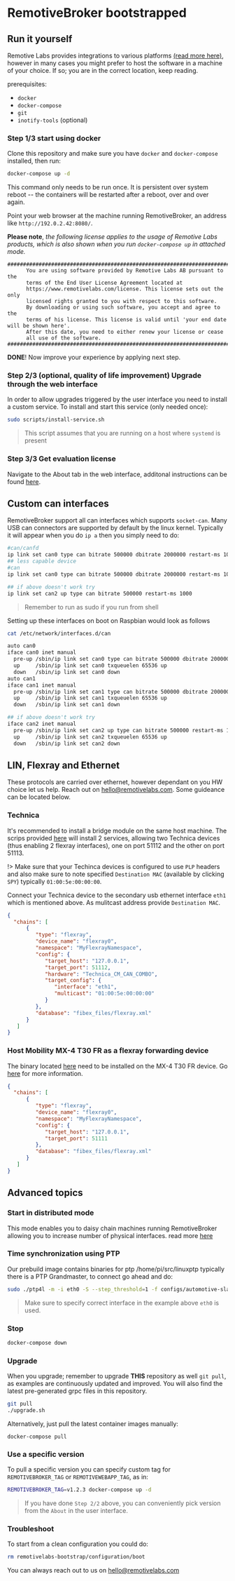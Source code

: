 # RemotiveBroker bootstrapped

## Run it yourself

Remotive Labs provides integrations to various platforms [(read more here)]([https://remotivelabs.github.io/]), however in many cases 
you might prefer to host the software in a machine of your choice. If so; you are in the correct location, 
keep reading.

prerequisites:
- `docker` 
- `docker-compose`
- `git` 
- `inotify-tools` (optional)

### Step 1/3 start using docker 

Clone this repository and make sure you have `docker` and `docker-compose`
installed, then run:

```bash
docker-compose up -d
```

This command only needs to be run once. It is persistent over system reboot --
the containers will be restarted after a reboot, over and over again.

Point your web browser at the machine running RemotiveBroker, an address like
`http://192.0.2.42:8080/`. 


**Please note**, *the following license applies to the usage of Remotive Labs products, which is also shown when you run `docker-compose up` in attached mode.*
```
##########################################################################################
      You are using software provided by Remotive Labs AB pursuant to the
      terms of the End User License Agreement located at
      https://www.remotivelabs.com/license. This license sets out the only
      licensed rights granted to you with respect to this software.
      By downloading or using such software, you accept and agree to the
      terms of his license. This license is valid until 'your end date will be shown here'.
      After this date, you need to either renew your license or cease
      all use of the software.
##########################################################################################
```

**DONE**! Now improve your experience by applying next step. 


### Step 2/3 (optional, quality of life improvement) Upgrade through the web interface

In order to allow upgrades triggered by the user interface you need to install a 
custom service. To install and start this service (only needed once):

```bash
sudo scripts/install-service.sh
```

> This script assumes that you are running on a host where `systemd` is present 

### Step 3/3 Get evaluation license

Navigate to the About tab in the web interface, additonal instructions can be found [here](https://remotivelabs.github.io).

## Custom can interfaces

RemotiveBroker support all can interfaces which supports `socket-can`. Many USB 
can connectors are supported by default by the linux kernel. Typically it will appear
when you do `ip a` then you simply need to do:
```bash
#can/canfd
ip link set can0 type can bitrate 500000 dbitrate 2000000 restart-ms 1000 berr-reporting on fd on
## less capable device 
#can
ip link set can0 type can bitrate 500000 dbitrate 2000000 restart-ms 1000 berr-reporting on

## if above doesn't work try
ip link set can2 up type can bitrate 500000 restart-ms 1000
```
> Remember to run as sudo if you run from shell


Setting up these interfaces on boot on Raspbian would look as follows
```bash
cat /etc/network/interfaces.d/can
```

```bash
auto can0
iface can0 inet manual
  pre-up /sbin/ip link set can0 type can bitrate 500000 dbitrate 2000000 restart-ms 1000 berr-reporting on fd on
  up     /sbin/ip link set can0 txqueuelen 65536 up
  down   /sbin/ip link set can0 down
auto can1
iface can1 inet manual
  pre-up /sbin/ip link set can1 type can bitrate 500000 dbitrate 2000000 restart-ms 1000 berr-reporting on fd on
  up     /sbin/ip link set can1 txqueuelen 65536 up
  down   /sbin/ip link set can1 down

## if above doesn't work try
iface can2 inet manual
  pre-up /sbin/ip link set can2 up type can bitrate 500000 restart-ms 1000
  up     /sbin/ip link set can2 txqueuelen 65536 up
  down   /sbin/ip link set can2 down
```

## LIN, Flexray and Ethernet

These protocols are carried over ethernet, however dependant on you HW choice let us help. Reach out on [hello@remotivelabs.com](mailto:hello@remotivelabs.com?subject=Help%20with%20setting%20up%20interfaces). 
Some guideance can be located below.

### Technica

It's recommended to install a bridge module on the same host machine. The scrips provided [here](scripts/install-teknika.sh) will install 2 services, allowing two Technica devices (thus enabling 2 flexray interfaces), one on port 51112 and the other on port 51113. 

!> Make sure that your Techinca devices is configured to use `PLP` headers and also make sure to note specified `Destination MAC` (available by clicking `SPY`) typically `01:00:5e:00:00:00`. 

Connect your Technica device to the secondary usb ethernet interface `eth1` which is mentioned above. As mulitcast address provide `Destination MAC`.
```json
{
  "chains": [
      {
         "type": "flexray",
         "device_name": "flexray0",
         "namespace": "MyFlexrayNamespace",
         "config": {
            "target_host": "127.0.0.1",
            "target_port": 51112,
            "hardware": "Technica_CM_CAN_COMBO",
            "target_config": {
               "interface": "eth1",
               "multicast": "01:00:5e:00:00:00"
            }
         },
         "database": "fibex_files/flexray.xml"
      }
   ]
}
```

### Host Mobility MX-4 T30 FR as a flexray forwarding device

The binary located [here](scripts/flexray/flexray2ip.new) need to be installed on the MX-4 T30 FR device. Go [here](scripts/flexray/README.txt) for more information.
```json
{
  "chains": [
      {
         "type": "flexray",
         "device_name": "flexray0",
         "namespace": "MyFlexrayNamespace",
         "config": {
            "target_host": "127.0.0.1",
            "target_port": 51111
         },
         "database": "fibex_files/flexray.xml"
      }
   ]
}
```

## Advanced topics




### Start in distributed mode

This mode enables you to daisy chain machines running RemotiveBroker allowing you to increase number of physical interfaces.
read more [here](configuration_distributed/README.md)

### Time synchronization using PTP

Our prebuild image contains binaries for ptp /home/pi/src/linuxptp typically there is a PTP Grandmaster, to connect go ahead and do:
```bash
sudo ./ptp4l -m -i eth0 -S --step_threshold=1 -f configs/automotive-slave.cfg
```
> Make sure to specify correct interface in the example above `eth0` is used.

### Stop

```bash
docker-compose down
```

### Upgrade

When you upgrade; remember to upgrade **THIS** repository as well `git pull`,
as examples are continuously updated and improved. You will also find the
latest pre-generated grpc files in this repository.

```bash
git pull
./upgrade.sh
```

Alternatively, just pull the latest container images manually:

```base
docker-compose pull
```

### Use a specific version

To pull a specific version you can specify custom tag for `REMOTIVEBROKER_TAG` or
`REMOTIVEWEBAPP_TAG`, as in:

```bash
REMOTIVEBROKER_TAG=v1.2.3 docker-compose up -d
```
> If you have done `Step 2/2` above, you can conveniently pick version from the `About` in the user interface.

### Troubleshoot

To start from a clean configuration you could do:
```bash
rm remotivelabs-bootstrap/configuration/boot
```

You can always reach out to us on [hello@remotivelabs.com](mailto:hello@remotivelabs.com?subject=Hello)
